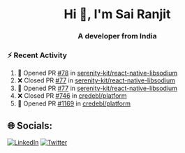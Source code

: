 <h1 align="center">Hi 👋, I'm Sai Ranjit</h1>
<h3 align="center">A developer from India</h3>

### :zap: Recent Activity

<!--START_SECTION:activity-->
1. 💪 Opened PR [#78](https://github.com/serenity-kit/react-native-libsodium/pull/78) in [serenity-kit/react-native-libsodium](https://github.com/serenity-kit/react-native-libsodium)
2. ❌ Closed PR [#77](https://github.com/serenity-kit/react-native-libsodium/pull/77) in [serenity-kit/react-native-libsodium](https://github.com/serenity-kit/react-native-libsodium)
3. 💪 Opened PR [#77](https://github.com/serenity-kit/react-native-libsodium/pull/77) in [serenity-kit/react-native-libsodium](https://github.com/serenity-kit/react-native-libsodium)
4. ❌ Closed PR [#746](https://github.com/credebl/platform/pull/746) in [credebl/platform](https://github.com/credebl/platform)
5. 💪 Opened PR [#1169](https://github.com/credebl/platform/pull/1169) in [credebl/platform](https://github.com/credebl/platform)
<!--END_SECTION:activity-->

## 🌐 Socials:
[![LinkedIn](https://img.shields.io/badge/LinkedIn-%230077B5.svg?logo=linkedin&logoColor=white)](https://linkedin.com/in/sairanjit) [![Twitter](https://img.shields.io/badge/Twitter-%231DA1F2.svg?logo=Twitter&logoColor=white)](https://twitter.com/sairanjit_) 
